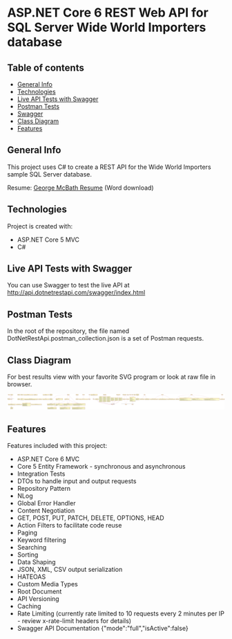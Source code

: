 
# ASP.NET Core 6 REST Web API for SQL Server Wide World Importers database

## Table of contents
* [General Info](#general-info)
* [Technologies](#technologies)
* [Live API Tests with Swagger](#live-api-tests-with-swagger)
* [Postman Tests](#postman-tests)
* [Swagger](#swagger)
* [Class Diagram](#class-diagram)
* [Features](#features)

## General Info
This project uses C# to create a REST API for the Wide World Importers sample SQL Server database.

Resume:  [George McBath Resume](/George-McBath-Resume-346-452-9759.docx) (Word download)

## Technologies
Project is created with:
* ASP.NET Core 5 MVC
* C#

## Live API Tests with Swagger
You can use Swagger to test the live API at http://api.dotnetrestapi.com/swagger/index.html

## Postman Tests
In the root of the repository, the file named DotNetRestApi.postman_collection.json is a set of Postman requests.

## Class Diagram
For best results view with your favorite SVG program or look at raw file in browser.

![Class Diagram](/ClassDiagram.svg)

## Features
Features included with this project:
* ASP.NET Core 6 MVC
* Core 5 Entity Framework - synchronous and asynchronous
* Integration Tests
* DTOs to handle input and output requests
* Repository Pattern
* NLog
* Global Error Handler
* Content Negotiation 
* GET, POST, PUT, PATCH, DELETE, OPTIONS, HEAD
* Action Filters to facilitate code reuse
* Paging
* Keyword filtering
* Searching
* Sorting
* Data Shaping
* JSON, XML, CSV output serialization
* HATEOAS
* Custom Media Types
* Root Document
* API Versioning
* Caching
* Rate Limiting (currently rate limited to 10 requests every 2 minutes per IP - review x-rate-limit headers for details)
* Swagger API Documentation
{"mode":"full","isActive":false}
